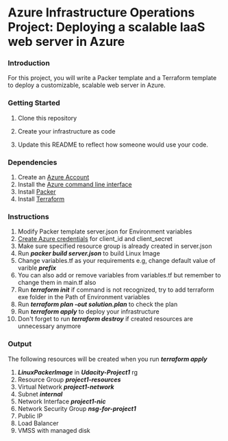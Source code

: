 # Azure Infrastructure Operations Project: Deploying a scalable IaaS web server in Azure

### Introduction

For this project, you will write a Packer template and a Terraform template to deploy a customizable, scalable web server in Azure.

### Getting Started

1. Clone this repository

2. Create your infrastructure as code

3. Update this README to reflect how someone would use your code.

### Dependencies

1. Create an [Azure Account](https://portal.azure.com)
2. Install the [Azure command line interface](https://docs.microsoft.com/en-us/cli/azure/install-azure-cli?view=azure-cli-latest)
3. Install [Packer](https://www.packer.io/downloads)
4. Install [Terraform](https://www.terraform.io/downloads.html)

### Instructions

1. Modify Packer template server.json for Environment variables
2. [Create Azure credentials](https://docs.microsoft.com/en-us/azure/virtual-machines/linux/build-image-with-packer) for client_id and client_secret
3. Make sure specified resource group is already created in server.json
4. Run **_packer build server.json_** to build Linux Image
5. Change variables.tf as your requirements e.g, change default value of varible **_prefix_**
6. You can also add or remove variables from variables.tf but remember to change them in main.tf also
7. Run **_terraform init_** if command is not recognized, try to add terraform exe folder in the Path of Environment variables
8. Run **_terraform plan -out solution.plan_** to check the plan
9. Run **_terraform apply_** to deploy your infrastructure
10. Don't forget to run **_terraform destroy_** if created resources are unnecessary anymore

### Output

The following resources will be created when you run **_terraform apply_**

1. **_LinuxPackerImage_** in **_Udacity-Project1_** rg
2. Resource Group **_project1-resources_**
3. Virtual Network **_project1-network_**
4. Subnet **_internal_**
5. Network Interface **_project1-nic_**
6. Network Security Group **_nsg-for-project1_**
7. Public IP
8. Load Balancer
9. VMSS with managed disk
